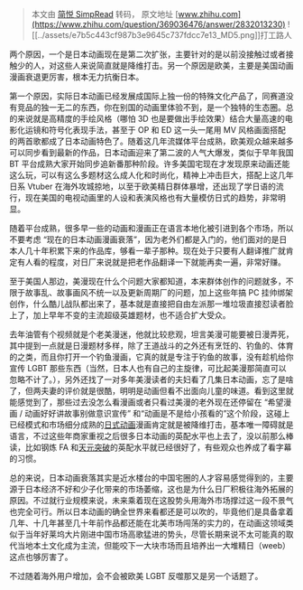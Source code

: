 > 本文由 [简悦 SimpRead](http://ksria.com/simpread/) 转码， 原文地址 [www.zhihu.com](https://www.zhihu.com/question/369036476/answer/2832013230) ![[../assets/e7b5c443cf987b3e9645c737fdcc7e13_MD5.png]]打工路人

两个原因，一个是日本动画现在是第二次扩张，主要针对的是以前没接触过或者接触少的人，对这些人来说简直就是降维打击。另一个原因是欧美，主要是美国动画漫画衰退更厉害，根本无力抗衡日本。

第一个原因，实际日本动画已经发展成国际上独一份的特殊文化产品了，同赛道没有竞品的独一无二的东西，你在别国的动画里体验不到，是一个独特的生态圈。总的来说就是高精度的手绘风格（哪怕 3D 也是要做出手绘效果）结合大量高速的电影化运镜和符号化表现手法，甚至于 OP 和 ED 这一头一尾用 MV 风格画面搭配的两首歌都成了日本动画特色了。随着这几年流媒体平台成熟，欧美观众越来越多可以同步看到最新的作品，日本动画迎来了第二波的人气大爆发，类似于早年我国 BT 平台成熟大家开始同步追新番那种阶段。许多美国宅现在才发现原来动画还能这么玩，可以有这么多题材这么成人化和时尚化，精神上冲击巨大，搭配上这几年日系 Vtuber 在海外攻城掠地，以至于欧美精日群体暴增，还出现了学日语的流行，现在美国的电视动画里的人设和表演风格也有大量模仿日式的趋势，非常明显。

随着平台成熟，很多早一些的动画和漫画正在语言本地化被引进到各个市场，所以不要考虑 “现在的日本动画漫画衰落”，因为老外们都是入门的，他们面对的是日本人几十年积累下来的作品库，够看一辈子那种。现在处于只要有人翻译推广就肯定有人看的程度，对日厂来说就是把老作品翻译一下就能再卖一遍，非常好赚。

至于美国人那边，美漫现在什么个问题大家都知道，本来群体创作的问题就多，不限于故事乱、故事画风不统一以及更新周期厂的问题，加上这些年搞 PC 挂帅绑架创作，什么酷儿战队都出来了，基本就是直接把自由左派那一堆垃圾直接怼读者脸上了，加上早年不变的主流超级英雄题材，也不适合扩大受众。

去年油管有个视频就是个老美漫迷，他就比较悲观，坦言美漫可能要被日漫弄死，其中提到一点就是日漫题材多样，除了王道战斗的之外还有烹饪的、钓鱼的、体育的之类，而且你打开一个钓鱼漫画，它真的就是专注于钓鱼的故事，没有趁机给你宣传 LGBT 那些东西（当然，日本人也有自己的主旋律，可比起美漫那简直可以忽略不计了。），另外还找了一对多年美漫读者的夫妇看了几集日本动画，忘了是啥了，但两夫妻的评价就是很酷，明明是动画但看不出面向儿童的味道。看到这里就能感觉到了，那些过去没怎么看漫画或者只看过美漫的老外现在还停留在 “希望漫画 / 动画好好讲故事别做意识宣传” 和“动画是不是给小孩看的”这个阶段，这碰上已经模式和市场细分成熟的[日式动画](https://www.zhihu.com/search?q=%E6%97%A5%E5%BC%8F%E5%8A%A8%E7%94%BB&search_source=Entity&hybrid_search_source=Entity&hybrid_search_extra=%7B%22sourceType%22%3A%22answer%22%2C%22sourceId%22%3A2832013230%7D)漫画肯定就是被降维打击，基本唯一障碍就是语言，不过这些年商家重视之后很多日本动画的英配水平也上去了，没以前那么棒读，比如钢炼 FA 和[天元突破](https://www.zhihu.com/search?q=%E5%A4%A9%E5%85%83%E7%AA%81%E7%A0%B4&search_source=Entity&hybrid_search_source=Entity&hybrid_search_extra=%7B%22sourceType%22%3A%22answer%22%2C%22sourceId%22%3A2832013230%7D)的英配水平就已经很好了，有些观众也养成了看字幕的习惯。

总的来说，日本动画衰落其实是近水楼台的中国宅圈的人才容易感觉得到的，主要源于日本经济不好和少子化带来的市场萎缩，这也是为什么日厂积极往海外拓展的原因。不过就行业规模来说，未来乘着现在这股势头用海外市场撑过这一段不景气也完全可行。所以日本动画的确全世界来看都还是可以吹的，毕竟他们是具备拿着几年、十几年甚至几十年前作品都还能在北美市场闯荡的实力的，在动画这领域类似于当年好莱坞大片刚进中国市场高歌猛进的势头，尽管长期来说不太可能真的取代当地本土文化成为主流，但能咬下一大块市场而且培养出一大堆精日（weeb）这点也够厉害了。

不过随着海外用户增加，会不会被欧美 LGBT 反噬那又是另一个话题了。
